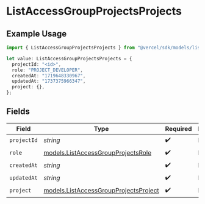 # ListAccessGroupProjectsProjects

## Example Usage

```typescript
import { ListAccessGroupProjectsProjects } from "@vercel/sdk/models/listaccessgroupprojectsop.js";

let value: ListAccessGroupProjectsProjects = {
  projectId: "<id>",
  role: "PROJECT_DEVELOPER",
  createdAt: "1719648330967",
  updatedAt: "1737375966347",
  project: {},
};
```

## Fields

| Field                                                                                | Type                                                                                 | Required                                                                             | Description                                                                          |
| ------------------------------------------------------------------------------------ | ------------------------------------------------------------------------------------ | ------------------------------------------------------------------------------------ | ------------------------------------------------------------------------------------ |
| `projectId`                                                                          | *string*                                                                             | :heavy_check_mark:                                                                   | N/A                                                                                  |
| `role`                                                                               | [models.ListAccessGroupProjectsRole](../models/listaccessgroupprojectsrole.md)       | :heavy_check_mark:                                                                   | N/A                                                                                  |
| `createdAt`                                                                          | *string*                                                                             | :heavy_check_mark:                                                                   | N/A                                                                                  |
| `updatedAt`                                                                          | *string*                                                                             | :heavy_check_mark:                                                                   | N/A                                                                                  |
| `project`                                                                            | [models.ListAccessGroupProjectsProject](../models/listaccessgroupprojectsproject.md) | :heavy_check_mark:                                                                   | N/A                                                                                  |